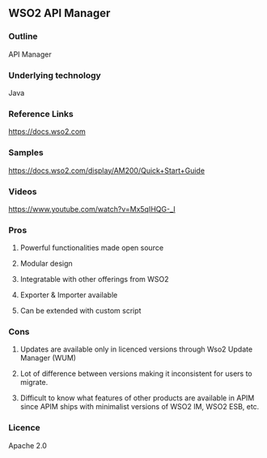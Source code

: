 ## WSO2 API Manager

### Outline

API Manager

### Underlying technology

Java

### Reference Links

https://docs.wso2.com

### Samples

https://docs.wso2.com/display/AM200/Quick+Start+Guide

### Videos

https://www.youtube.com/watch?v=Mx5qIHQG-_I

### Pros

1. Powerful functionalities made open source

2. Modular design

3. Integratable with other offerings from WSO2

4. Exporter & Importer available

5. Can be extended with custom script

### Cons

1. Updates are available only in licenced versions through Wso2 Update Manager (WUM)

2. Lot of difference between versions making it inconsistent for users to migrate.

3. Difficult to know what features of other products are available in APIM since APIM ships with minimalist versions of WSO2 IM, WSO2 ESB, etc.

### Licence

Apache 2.0